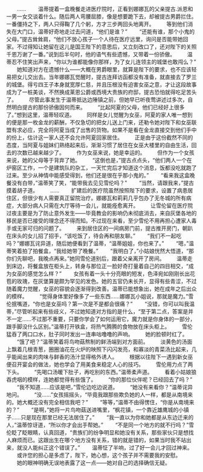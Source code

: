 　　……
　　温蒂提着一盒晚餐走进医疗院时，正看到娜娜瓦的父亲提古.派恩和一男一女交谈着什么。随后两人弯腰屈膝，像是想要跪下去，却被提古男爵拦住。一番僵持之下，两人只得鞠了几个躬，方才三步两回头地离开。
　　等到他们消失在大门口，温蒂好奇地走过去问道，“他们是谁？”
　　“还能有谁，那个小鬼的父母。”提古耸耸肩，“他们不放心孩子一个人待在医疗远里，询问是否能带她回家。不过得知让她留在这儿是国王陛下的意思后，又立刻改口了，还对陛下的关照千恩万谢了一番。”说到后半句时，他的语气有些遗憾，又带着一份骄傲。
　　温蒂忍不住笑出声来，“你以为谁都能像你那样，为了女儿连领主的城堡也敢闯么？”
　　她知道对方在遗憾什么——大概在男爵眼里，就算是陛下的要求，也不应该轻易把女儿交出去。当年娜娜瓦觉醒时，提古连拜访函都没有准备，就直接去了罗兰的城堡。得亏四王子本身就宽厚仁慈，并且压根没有迫害女巫之意，才让这段故事成为了一桩美谈，不然换成莱恩公爵或西境大贵族的府邸，提古恐怕就得吃足苦头了。
　　尽管此事发生于温蒂抵达边陲镇之前，但她早已听夜莺讲述过多次，自然明白提古的那份骄傲因何而来。
　　“比起阿夏的父母，他们已经好上很多了。”想到这里，温蒂轻叹道。
　　同样是女儿觉醒为女巫，阿夏的家人唯一想到的便是那一枚金龙的薪酬，不仅急切的把女儿送上门来，还勒令她对陛下和女巫联盟有求必应，完全将阿夏当成了出售的货物。如果不是看在金龙直接交到他们手中的份上，估计这一家人还不会允许阿夏回家居住。
　　正是由于这份截然不同的态度，当阿夏与姐妹们熟络起来后，渐渐习惯了居住在女巫大楼里的自由生活，回去的次数已越来越少了。
　　作为女巫来说，她是幸运的。
　　但作为一个女孩来说，她的父母等于背弃了她。
　　“这倒也是，”提古点点头，“他们两人一个在炉窑区工作，一个是建筑队的杂工，一天忙完后才知道这个消息，饭都没吃就跑了过来。至少从神情中能感受得到，他们还是很在乎那小鬼的。”
　　“看来我这盒晚餐没有白带，”温蒂笑了笑，“能带我去见见雪伦吗？”
　　“当然，请跟我来，”提古摸着胡子道。
　　……
　　扩建后的医疗院虽然按照陛下的要求，设置了病患居住区，但很少有人需要真正留院治疗。娜娜瓦和莉莉几乎包办了无冬城的所有病症，大部分病人只需在大厅等待一会儿，就能痊愈离开。
　　让雪伦留在医疗院过夜主要是为了防止意外发生——毕竟教会的影响仍未彻底消去，来自灰堡各地的移民是否已接受的理念还不得而知。不过现在来看，至少雪伦不用再担心遭家人毒手或无家可归的问题了。
　　来到居住区的一间病房门前，提古推开房门，朝趴在床头的女儿招了招手，“该吃饭了，待会再和朋友聊。”
　　“我们不一起吃吗？”娜娜瓦诧异道，随后她便看到了温蒂，“温蒂姐姐，你也来了。”
　　“嗯，”温蒂笑着拍了拍餐盒，“我给她带了晚餐。”
　　“我明白了，”小姑娘恍然大悟道，“那你们先聊吧，我晚点再来。”她同雪伦道别后，跟着父亲离开了房间。
　　温蒂走到床边，将餐盒放在柜头上，转身与那位正一脸好奇打量着自己的四目相交，“成为女巫的感觉怎么样？”
　　女孩有着一头十分亮眼的短发，色泽宛如刚刚长出花苞的玫瑰，在灰堡算是颇为罕见的发色。她的五官仍未长开，显得有些青涩，不过随着魔力觉醒，女巫的容貌会逐渐得到改善。温蒂已能想象出，她在成年之后出众的模样。
　　“觉得身体里好像多了一些东西……娜娜瓦小姐说，那就是魔力。”雪伦抿嘴道，“你也是女巫吗？第一次是不是都会很痛？”
　　“没错，你可以叫我温蒂，”尽管听起来有些歧义，不过她知道对方指的是什么，“至于第二点，答案是并不一定……不过那不重要，只要你学会了如何运用它，魔力就是你身体的一部分，跟手脚没什么区别。”温蒂打开铁盒，将热气腾腾的食物放在床头柜上。
　　雪伦猛吞了两口口水，肚子同时发出一连串咕噜噜的声响。
　　她的脸顿时红了。
　　“饿了吧？”温蒂笑着将鸟吻菇熬制的鲜汤端到对方面前。
　　淡黄色的汤面上飘着几根青葱，圈圈油花在火炉的映照下闪闪发亮，和寡淡的青菜汤比起来，几乎能闻出来的肉味与鲜香的汤汁显得格外诱人。
　　根据以往陛下一遇到新女巫便召开宴会的做法，她也学会了用美食来稳定人心的技巧。
　　雪伦用力点了两下头。
　　“先喝口汤暖下肚子，再吃别的东西。”温蒂柔声道。
　　看着小姑娘狼吞虎咽的模样，连她都觉得有些饿了。
　　“你的那位伙伴呢？已经回去了吗？”
　　“我不知道……应该是吧，”雪伦边吃边说道。
　　“她没有来看你？”温蒂诧异地问。
　　“没……”女孩摇摇头，“毕竟我跟那些欺负她的人一样，都是从南境来的。她大概还没有完全相信我吧？”
　　“等等，”温蒂不由得愣住，“你是从南境来的？”
　　“是啊，”她将一片鸟吻菇送进嘴里，“枫花镇，一个靠近雄鹰城的小镇子……只是现在那里已经无法居住了。”
　　“我一直以为你和她都是从东边迁来的人，”温蒂惊讶道，“所以你才会出手帮她。”
　　“不是同一个地方的就不行吗？”雪伦眨了眨眼睛，认真回道，“贵族们的纷争明显和她没有关系，那些家伙只是想找人麻烦而已。这跟出生在哪个地方没有关系，错的就是错的，如果当时我不站出来，就没人能纠正这个错误了。”
　　温蒂怔了半响，过了好一会儿才回过神来。
　　或许您的担心是多虑了，陛下，她心想，这个孩子并不需要我的安慰。
　　她的眼神明确无误地表露了这一点——她对自己的选择确信无疑。
